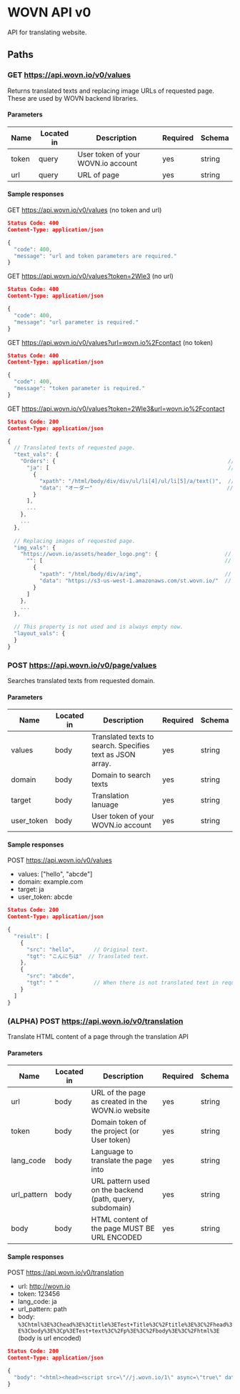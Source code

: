 # WOVN API v0

API for translating website.

## Paths

### GET https://api.wovn.io/v0/values

Returns translated texts and replacing image URLs of requested page. These are used by WOVN backend libraries.

#### Parameters

Name  | Located in | Description                        | Required | Schema
----- | ---------- | ---------------------------------- | -------- | ------
token | query      | User token of your WOVN.io account | yes      | string
url   | query      | URL of page                        | yes      | string

#### Sample responses

GET https://api.wovn.io/v0/values (no token and url)

```json
Status Code: 400
Content-Type: application/json
```

```javascript
{
  "code": 400,
  "message": "url and token parameters are required."
}
```

GET https://api.wovn.io/v0/values?token=2Wle3 (no url)

```json
Status Code: 400
Content-Type: application/json
```

```javascript
{
  "code": 400,
  "message": "url parameter is required."
}

```

GET https://api.wovn.io/v0/values?url=wovn.io%2Fcontact (no token)

```json
Status Code: 400
Content-Type: application/json
```

```javascript
{
  "code": 400,
  "message": "token parameter is required."
}

```

GET https://api.wovn.io/v0/values?token=2Wle3&url=wovn.io%2Fcontact

```json
Status Code: 200
Content-Type: application/json
```

```javascript
{
  // Translated texts of requested page.
  "text_vals": {
    "Orders": {                                                      // Original text.
      "ja": [                                                        // Translation language. When this is empty, this text is not translated and the original is used.
        {
          "xpath": "/html/body/div/div/ul/li[4]/ul/li[5]/a/text()",  // XPath of original text in original page.
          "data": "オーダー"                                          // Translated text.
        }
      ],
      ...
    },
    ...
  },
  
  // Replacing images of requested page.
  "img_vals": {
    "https://wovn.io/assets/header_logo.png": {                     // Original image URL.
      "": [                                                         // Translation language. When this is empty, this image is not replaced and the original is used. 
        {
          "xpath": "/html/body/div/a/img",                          // XPath of original image in original page.
          "data": "https://s3-us-west-1.amazonaws.com/st.wovn.io/"  // Replacing image URL.
        }
      ]
    },
    ...
  },

  // This property is not used and is always empty now. 
  "layout_vals": {
  }
}
```

### POST https://api.wovn.io/v0/page/values

Searches translated texts from requested domain.

#### Parameters

Name       | Located in | Description                                               | Required | Schema
---------- | ---------- | --------------------------------------------------------- | -------- | ------
values     | body       | Translated texts to search. Specifies text as JSON array. | yes      | string
domain     | body       | Domain to search texts                                    | yes      | string
target     | body       | Translation lanuage                                       | yes      | string
user_token | body       | User token of your WOVN.io account                        | yes      | string

#### Sample responses

POST https://api.wovn.io/v0/values

* values: ["hello", "abcde"]
* domain: example.com
* target: ja
* user_token: abcde

```json
Status Code: 200
Content-Type: application/json
```

```javascript
{
  "result": [
    {
      "src": "hello",      // Original text.
      "tgt": "こんにちは"  // Translated text.
    },
    {
      "src": "abcde",
      "tgt": " "           // When there is not translated text in requested domain, a space is returned.
    }
  ]
}
```

### (ALPHA) POST https://api.wovn.io/v0/translation

Translate HTML content of a page through the translation API

#### Parameters

Name       | Located in | Description                                               | Required | Schema
---------- | ---------- | --------------------------------------------------------- | -------- | ------
url        | body       | URL of the page as created in the WOVN.io website         | yes      | string
token      | body       | Domain token of the project (or User token)               | yes      | string
lang_code  | body       | Language to translate the page into                       | yes      | string
url_pattern| body       | URL pattern used on the backend (path, query, subdomain)  | yes      | string
body       | body       | HTML content of the page MUST BE URL ENCODED              | yes      | string

#### Sample responses

POST https://api.wovn.io/v0/translation

* url: http://wovn.io
* token: 123456
* lang_code: ja
* url_pattern: path
* body: ```%3Chtml%3E%3Chead%3E%3Ctitle%3ETest+Title%3C%2Ftitle%3E%3C%2Fhead%3E%3Cbody%3E%3Cp%3ETest+text%3C%2Fp%3E%3C%2Fbody%3E%3C%2Fhtml%3E```
(body is url encoded)

```json
Status Code: 200
Content-Type: application/json
```

```javascript
{
  "body": "<html><head><script src=\"//j.wovn.io/1\" async=\"true\" data-wovnio=\"key=123456&amp;backend=true&amp;currentLang=ja&amp;defaultLang=en&amp;urlPattern=path&amp;langCodeAliases=[]&amp;version=api\"></script><title>テストタイトル</title></head><body><p>テストテキスト</p></body></html>"
}
```
